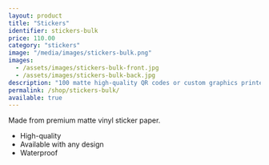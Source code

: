 ```yaml
---
layout: product
title: "Stickers"
identifier: stickers-bulk
price: 110.00
category: "stickers"
image: "/media/images/stickers-bulk.png"
images:
  - /assets/images/stickers-bulk-front.jpg
  - /assets/images/stickers-bulk-back.jpg
description: "100 matte high-quality QR codes or custom graphics printed on durable vinyl stickers."
permalink: /shop/stickers-bulk/
available: true
---
```


Made from premium matte vinyl sticker paper.

- High-quality
- Available with any design
- Waterproof
